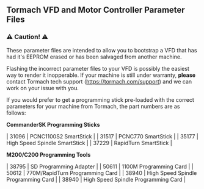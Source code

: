 ## Tormach VFD and Motor Controller Parameter Files
### :warning: Caution! :warning:
These parameter files are intended to allow you to bootstrap a VFD that has had it's EEPROM erased or has been salvaged from another machine.

Flashing the incorrect parameter files to your VFD is possibly the easiest way to render it inopperable. If 
your machine is still under warranty, **please** contact Tormach tech support (https://tormach.com/support) and
we can work on your issue with you. 

If you would prefer to get a programming stick pre-loaded with the correct parameters for your machine from Tormach, the part numbers are as follows:

**CommanderSK Programming Sticks**

| 31096 | PCNC1100S2 SmartStick |
| 31517 | PCNC770 SmartStick |
| 35177 | High Speed Spindle SmartStick |
| 37229 | RapidTurn SmartStick |

**M200/C200 Programming Tools**

| 38795 | SD Programming Adapter |
| 50611 | 1100M Programming Card |
| 50612 | 770M/RapidTurn Programming Card |
| 38940 | High Speed Spindle Programming Card |
| 38940 | High Speed Spindle Programming Card |